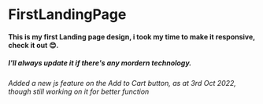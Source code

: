 # FirstLandingPage
#### This is my first Landing page design, i took my time to make it responsive, check it out 😊.
##### I'll always update it if there's any mordern technology.
###### Added a new js feature on the Add to Cart button, as at 3rd Oct 2022, though still working on it for better function
